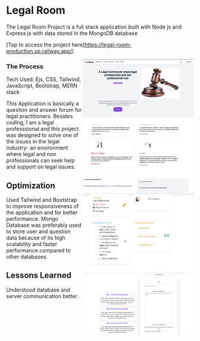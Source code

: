 
# Legal Room 

The Legal Room Project is a full stack application built with Node js and Express js with data stored in the MongoDB database

[Tap to access the project here]https://legal-room-production.up.railway.app/)

<img align="right" width="300" src="public/images/demo1.png" alt="legal room demo" />

<img align="right" width="300" src="public/images/demo2.jpeg" alt="legal room demo" />

<img align="right" width="300" src="public/images/demo3.jpeg" alt="legal room demo" />

<img align="right" width="300" src="public/images/demo4.jpeg" alt="legal room demo" />

### The Process

Tech Used: Ejs, CSS, Tailwind, JavaScript, Bootstrap, MERN stack

This Application is basically a question and answer forum for legal practitioners. Besides coding, I am a legal professsional and this project was designed to solve one of the issues in the legal industry- an environment where legal and non professionals can seek help and support on legal issues.

## Optimization
Used Tailwind and Bootstrap to improve responsiveness of the application and for better performance. Mongo Database was preferably used to store user and question data because of its high scalability and faster performance compared to other databases.

## Lessons Learned

Understood database and server communication better. 

